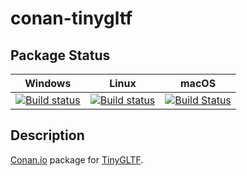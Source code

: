 # conan-tinygltf

## Package Status

| Windows | Linux | macOS |
|:-------:|:-----:|:-----:|
|[![Build status](https://ci.appveyor.com/api/projects/status/a3gjplejeo85rywa/branch/testing%2F2.2.0?svg=true)](https://ci.appveyor.com/project/SpaceIm/conan-tinygltf)|[![Build status](https://github.com/SpaceIm/conan-tinygltf/workflows/.github/workflows/conan.yml/badge.svg?branch=testing%2F2.2.0)](https://github.com/SpaceIm/conan-tinygltf/actions?query=branch%3Atesting%2F2.2.0)|[![Build Status](https://travis-ci.com/SpaceIm/conan-tinygltf.svg?branch=testing%2F2.2.0)](https://travis-ci.com/SpaceIm/conan-tinygltf)|

## Description

[Conan.io](https://conan.io) package for [TinyGLTF](https://github.com/syoyo/tinygltf).
